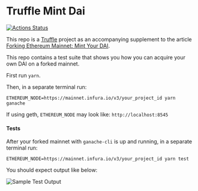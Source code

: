 # Truffle Mint Dai

[![Actions Status](https://github.com/ryanio/truffle-mint-dai/workflows/Build/badge.svg)](https://github.com/ryanio/truffle-mint-dai/actions)

This repo is a [Truffle](https://www.trufflesuite.com) project as an accompanying supplement to the article [Forking Ethereum Mainnet: Mint Your DAI](https://medium.com/ethereum-grid/forking-mainnet-for-an-easy-local-ethereum-developer-environment-d8b62a82b3f7).

This repo contains a test suite that shows you how you can acquire your own DAI on a forked mainnet.

First run `yarn`.

Then, in a separate terminal run:

`ETHEREUM_NODE=https://mainnet.infura.io/v3/your_project_id yarn ganache`

If using geth, `ETHEREUM_NODE` may look like: `http://localhost:8545`

#### Tests

After your forked mainnet with `ganache-cli` is up and running, in a separate terminal run:

`ETHEREUM_NODE=https://mainnet.infura.io/v3/your_project_id yarn test`

You should expect output like below:

![Sample Test Output](https://i.imgur.com/gsgKONH.png)
